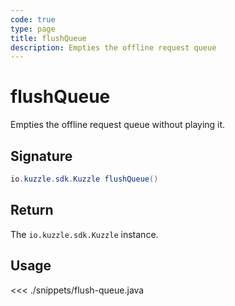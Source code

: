 ```yaml
---
code: true
type: page
title: flushQueue
description: Empties the offline request queue
---
```


# flushQueue

Empties the offline request queue without playing it.

## Signature

```java
io.kuzzle.sdk.Kuzzle flushQueue()
```

## Return

The `io.kuzzle.sdk.Kuzzle` instance.

## Usage

<<< ./snippets/flush-queue.java
